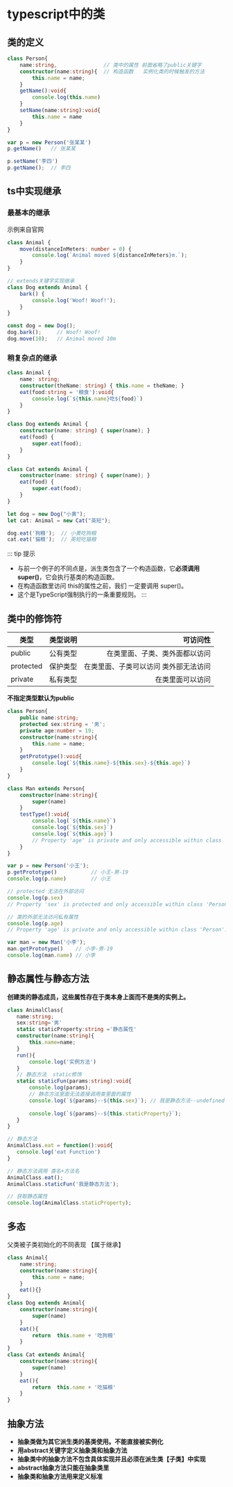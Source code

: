 # typescript中的类
## 类的定义
```ts
class Person{
    name:string,               // 类中的属性 前面省略了public关键字
    constructor(name:string){  // 构造函数   实例化类的时候触发的方法
        this.name = name;
    }
    getName():void{
        console.log(this.name)
    }
    setName(name:string):void{
        this.name = name
    }
}

var p = new Person('张某某')
p.getName()   // 张某某

p.setName('李四') 
p.getName();  // 李四
```



## ts中实现继承
### 最基本的继承
示例来自官网
```ts
class Animal {
    move(distanceInMeters: number = 0) {
        console.log(`Animal moved ${distanceInMeters}m.`);
    }
}

// extends关键字实现继承  
class Dog extends Animal {
    bark() {
        console.log('Woof! Woof!');
    }
}

const dog = new Dog();
dog.bark();     // Woof! Woof!
dog.move(10);   // Animal moved 10m
```

### 稍复杂点的继承
```ts
class Animal {
    name: string;
    constructor(theName: string) { this.name = theName; }
    eat(food:string = '粮食'):void{
        console.log(`${this.name}吃${food}`)
    }
}

class Dog extends Animal {
    constructor(name: string) { super(name); }
    eat(food) {
        super.eat(food);
    }
}

class Cat extends Animal {
    constructor(name: string) { super(name); }
    eat(food) {
        super.eat(food);
    }
}

let dog = new Dog("小黄");
let cat: Animal = new Cat("英短");

dog.eat('狗粮');  // 小黄吃狗粮
cat.eat('猫粮');  // 英短吃猫粮
```
::: tip 提示
- 与前一个例子的不同点是，派生类包含了一个构造函数，它**必须调用 super()**，它会执行基类的构造函数。
- 在构造函数里访问 this的属性之前，我们 一定要调用 super()。 
- 这个是TypeScript强制执行的一条重要规则。
:::


## 类中的修饰符
| 类型      | 类型说明 |                               可访问性 |
|-----------|:--------:|---------------------------------------:|
| public    | 公有类型 |         在类里面、子类、类外面都以访问 |
| protected | 保护类型 | 在类里面、子类可以访问  类外部无法访问 |
| private   | 私有类型 |                       在类里面可以访问 |

**不指定类型默认为public**
```ts
class Person{
    public name:string;
    protected sex:string = '男';
    private age:number = 19;
    constructor(name:string){
        this.name = name;
    }
    getPrototype():void{
        console.log(`${this.name}-${this.sex}-${this.age}`)
    }    
}

class Man extends Person{
    constructor(name:string){
        super(name)
    }
    testType():void{
        console.log(`${this.name}`)
        console.log(`${this.sex}`)
        console.log(`${this.age}`)
        // Property 'age' is private and only accessible within class 'Person'.
    }
}

var p = new Person('小王');
p.getPrototype()           // 小王-男-19
console.log(p.name)        // 小王

// protected 无法在外部访问
console.log(p.sex)    
// Property 'sex' is protected and only accessible within class 'Person' and its subclasses.

// 类的外部无法访问私有属性
console.log(p.age)
// Property 'age' is private and only accessible within class 'Person'.

var man = new Man('小李');
man.getPrototype()    // 小李-男-19
console.log(man.name) // 小李
```
 
 ## 静态属性与静态方法
 **创建类的静态成员，这些属性存在于类本身上面而不是类的实例上。**
 ```ts
 class AnimalClass{
    name:string;
    sex:string='男'
    static staticProperty:string ='静态属性'
    constructor(name:string){
        this.name=name;
    }
    run(){
        console.log('实例方法')
    }
    // 静态方法  static修饰
    static staticFun(params:string):void{
        console.log(params);
        // 静态方法里面无法直接调用类里面的属性
        console.log(`${params}--${this.sex}`); // 我是静态方法--undefined
        
        console.log(`${params}--${this.staticProperty}`);
    }
}

// 静态方法 
AnimalClass.eat = function():void{
    console.log('eat Function')
}

// 静态方法调用 类名+方法名
AnimalClass.eat();
AnimalClass.staticFun('我是静态方法');

// 获取静态属性
console.log(AnimalClass.staticProperty);
 ```

## 多态
父类被子类初始化的不同表现 【属于继承】
```ts
class Animal{
    name:string;
    constructor(name:string){
        this.name = name;
    }
    eat(){}    
}
class Dog extends Animal{
    constructor(name:string){
        super(name)
    }
    eat(){
        return  this.name + '吃狗粮'
    }
}
class Cat extends Animal{
    constructor(name:string){
        super(name)
    }
    eat(){
        return  this.name + '吃猫粮'
    }
}
```

## 抽象方法
- **抽象类做为其它派生类的基类使用。不能直接被实例化**
- **用abstract关键字定义抽象类和抽象方法**
- **抽象类中的抽象方法不包含具体实现并且必须在派生类【子类】中实现**
- **abstract抽象方法只能在抽象类里**
- **抽象类和抽象方法用来定义标准**

 
